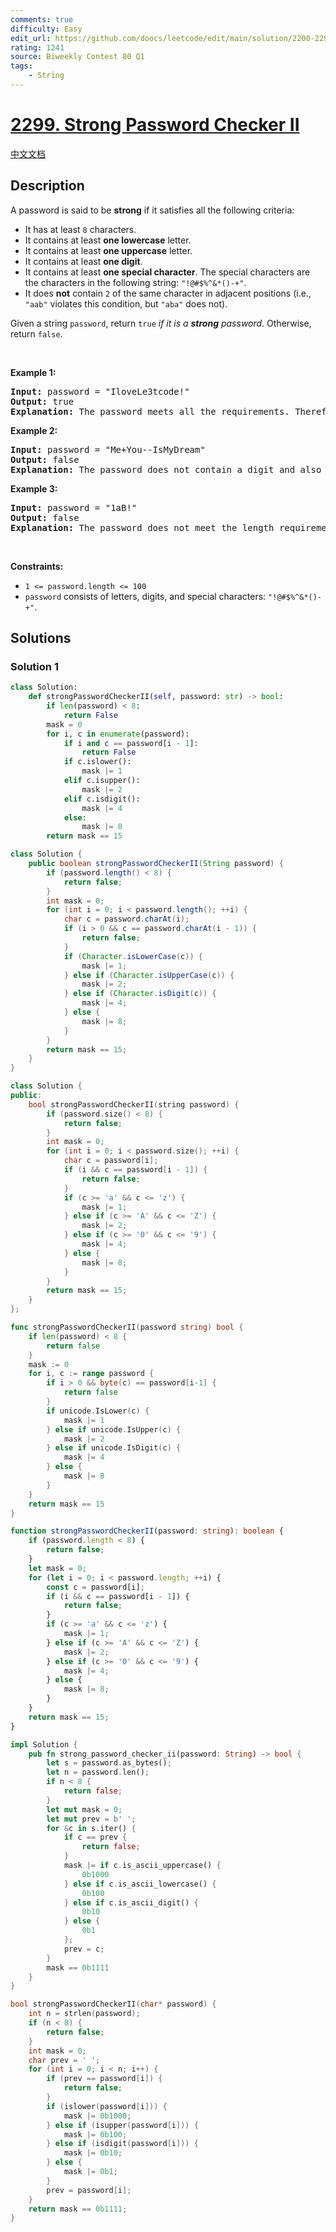 ```yaml
---
comments: true
difficulty: Easy
edit_url: https://github.com/doocs/leetcode/edit/main/solution/2200-2299/2299.Strong%20Password%20Checker%20II/README_EN.md
rating: 1241
source: Biweekly Contest 80 Q1
tags:
    - String
---
```


<!-- problem:start -->

# [2299. Strong Password Checker II](https://leetcode.com/problems/strong-password-checker-ii)

[中文文档](/solution/2200-2299/2299.Strong%20Password%20Checker%20II/README.md)

## Description

<!-- description:start -->

<p>A password is said to be <strong>strong</strong> if it satisfies all the following criteria:</p>

<ul>
	<li>It has at least <code>8</code> characters.</li>
	<li>It contains at least <strong>one lowercase</strong> letter.</li>
	<li>It contains at least <strong>one uppercase</strong> letter.</li>
	<li>It contains at least <strong>one digit</strong>.</li>
	<li>It contains at least <strong>one special character</strong>. The special characters are the characters in the following string: <code>&quot;!@#$%^&amp;*()-+&quot;</code>.</li>
	<li>It does <strong>not</strong> contain <code>2</code> of the same character in adjacent positions (i.e., <code>&quot;aab&quot;</code> violates this condition, but <code>&quot;aba&quot;</code> does not).</li>
</ul>

<p>Given a string <code>password</code>, return <code>true</code><em> if it is a <strong>strong</strong> password</em>. Otherwise, return <code>false</code>.</p>

<p>&nbsp;</p>
<p><strong class="example">Example 1:</strong></p>

<pre>
<strong>Input:</strong> password = &quot;IloveLe3tcode!&quot;
<strong>Output:</strong> true
<strong>Explanation:</strong> The password meets all the requirements. Therefore, we return true.
</pre>

<p><strong class="example">Example 2:</strong></p>

<pre>
<strong>Input:</strong> password = &quot;Me+You--IsMyDream&quot;
<strong>Output:</strong> false
<strong>Explanation:</strong> The password does not contain a digit and also contains 2 of the same character in adjacent positions. Therefore, we return false.
</pre>

<p><strong class="example">Example 3:</strong></p>

<pre>
<strong>Input:</strong> password = &quot;1aB!&quot;
<strong>Output:</strong> false
<strong>Explanation:</strong> The password does not meet the length requirement. Therefore, we return false.</pre>

<p>&nbsp;</p>
<p><strong>Constraints:</strong></p>

<ul>
	<li><code>1 &lt;= password.length &lt;= 100</code></li>
	<li><code>password</code> consists of letters, digits, and special characters: <code>&quot;!@#$%^&amp;*()-+&quot;</code>.</li>
</ul>

<!-- description:end -->

## Solutions

<!-- solution:start -->

### Solution 1

<!-- tabs:start -->

```python
class Solution:
    def strongPasswordCheckerII(self, password: str) -> bool:
        if len(password) < 8:
            return False
        mask = 0
        for i, c in enumerate(password):
            if i and c == password[i - 1]:
                return False
            if c.islower():
                mask |= 1
            elif c.isupper():
                mask |= 2
            elif c.isdigit():
                mask |= 4
            else:
                mask |= 8
        return mask == 15
```

```java
class Solution {
    public boolean strongPasswordCheckerII(String password) {
        if (password.length() < 8) {
            return false;
        }
        int mask = 0;
        for (int i = 0; i < password.length(); ++i) {
            char c = password.charAt(i);
            if (i > 0 && c == password.charAt(i - 1)) {
                return false;
            }
            if (Character.isLowerCase(c)) {
                mask |= 1;
            } else if (Character.isUpperCase(c)) {
                mask |= 2;
            } else if (Character.isDigit(c)) {
                mask |= 4;
            } else {
                mask |= 8;
            }
        }
        return mask == 15;
    }
}
```

```cpp
class Solution {
public:
    bool strongPasswordCheckerII(string password) {
        if (password.size() < 8) {
            return false;
        }
        int mask = 0;
        for (int i = 0; i < password.size(); ++i) {
            char c = password[i];
            if (i && c == password[i - 1]) {
                return false;
            }
            if (c >= 'a' && c <= 'z') {
                mask |= 1;
            } else if (c >= 'A' && c <= 'Z') {
                mask |= 2;
            } else if (c >= '0' && c <= '9') {
                mask |= 4;
            } else {
                mask |= 8;
            }
        }
        return mask == 15;
    }
};
```

```go
func strongPasswordCheckerII(password string) bool {
	if len(password) < 8 {
		return false
	}
	mask := 0
	for i, c := range password {
		if i > 0 && byte(c) == password[i-1] {
			return false
		}
		if unicode.IsLower(c) {
			mask |= 1
		} else if unicode.IsUpper(c) {
			mask |= 2
		} else if unicode.IsDigit(c) {
			mask |= 4
		} else {
			mask |= 8
		}
	}
	return mask == 15
}
```

```ts
function strongPasswordCheckerII(password: string): boolean {
    if (password.length < 8) {
        return false;
    }
    let mask = 0;
    for (let i = 0; i < password.length; ++i) {
        const c = password[i];
        if (i && c == password[i - 1]) {
            return false;
        }
        if (c >= 'a' && c <= 'z') {
            mask |= 1;
        } else if (c >= 'A' && c <= 'Z') {
            mask |= 2;
        } else if (c >= '0' && c <= '9') {
            mask |= 4;
        } else {
            mask |= 8;
        }
    }
    return mask == 15;
}
```

```rust
impl Solution {
    pub fn strong_password_checker_ii(password: String) -> bool {
        let s = password.as_bytes();
        let n = password.len();
        if n < 8 {
            return false;
        }
        let mut mask = 0;
        let mut prev = b' ';
        for &c in s.iter() {
            if c == prev {
                return false;
            }
            mask |= if c.is_ascii_uppercase() {
                0b1000
            } else if c.is_ascii_lowercase() {
                0b100
            } else if c.is_ascii_digit() {
                0b10
            } else {
                0b1
            };
            prev = c;
        }
        mask == 0b1111
    }
}
```

```c
bool strongPasswordCheckerII(char* password) {
    int n = strlen(password);
    if (n < 8) {
        return false;
    }
    int mask = 0;
    char prev = ' ';
    for (int i = 0; i < n; i++) {
        if (prev == password[i]) {
            return false;
        }
        if (islower(password[i])) {
            mask |= 0b1000;
        } else if (isupper(password[i])) {
            mask |= 0b100;
        } else if (isdigit(password[i])) {
            mask |= 0b10;
        } else {
            mask |= 0b1;
        }
        prev = password[i];
    }
    return mask == 0b1111;
}
```

<!-- tabs:end -->

<!-- solution:end -->

<!-- problem:end -->
